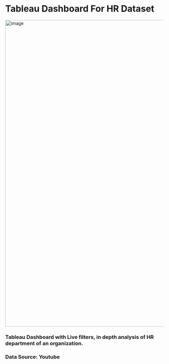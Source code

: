 # Tableau Dashboard For HR Dataset

<img width="976" alt="image" src="https://github.com/user-attachments/assets/6ce37002-11b7-4620-ba2d-98ef8635fb46">


### Tableau Dashboard with Live filters, in depth analysis of HR department of an organization.

### Data Source: Youtube
